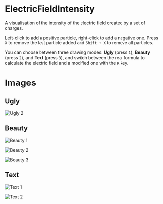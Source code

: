 # ElectricFieldIntensity
A visualisation of the intensity of the electric field created by a set of charges.

Left-click to add a positive particle, right-click to add a negative one. Press `X` to remove the last particle added and `Shift + X` to remove all particles.

You can choose between three drawing modes: **Ugly** (press `1`), **Beauty** (press `2`), and **Text** (press `3`), and switch between the real formula to calculate the electric field and a modified one with the `R` key.

# Images
## Ugly

![Ugly 2](https://i.imgur.com/VsDb9PU.png)

## Beauty
![Beauty 1](https://i.imgur.com/GRRLd26.png)

![Beauty 2](https://i.imgur.com/CTI5spx.png)

![Beauty 3](https://i.imgur.com/WZRNqSi.png)

## Text
![Text 1](https://i.imgur.com/QEUlio7.png)

![Text 2](https://i.imgur.com/czdYiY3.png)

